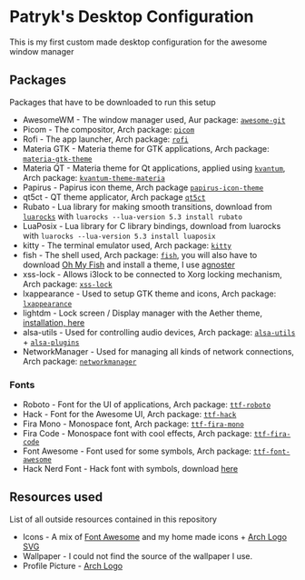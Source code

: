 # Patryk's Desktop Configuration

This is my first custom made desktop configuration for the awesome window manager

## Packages
Packages that have to be downloaded to run this setup
- AwesomeWM - The window manager used, Aur package: [`awesome-git`](https://aur.archlinux.org/packages/awesome-git)
- Picom - The compositor, Arch package: [`picom`](https://archlinux.org/packages/community/x86_64/picom)
- Rofi - The app launcher, Arch package: [`rofi`](https://archlinux.org/packages/community/x86_64/rofi)
- Materia GTK - Materia theme for GTK applications, Arch package: [`materia-gtk-theme`](https://archlinux.org/packages/community/any/materia-gtk-theme)
- Materia QT - Materia theme for Qt applications, applied using [`kvantum`](https://archlinux.org/packages/community/x86_64/kvantum), Arch package: [`kvantum-theme-materia`](https://archlinux.org/packages/community/any/kvantum-theme-materia)
- Papirus - Papirus icon theme, Arch package [`papirus-icon-theme`](https://archlinux.org/packages/community/any/papirus-icon-theme)
- qt5ct - QT theme applicator, Arch package [`qt5ct`](https://archlinux.org/packages/community/x86_64/qt5ct)
- Rubato - Lua library for making smooth transitions, download from [`luarocks`](https://archlinux.org/packages/community/any/luarocks) with `luarocks --lua-version 5.3 install rubato`
- LuaPosix - Lua library for C library bindings, download from luarocks with `luarocks --lua-version 5.3 install luaposix`
- kitty - The terminal emulator used, Arch package: [`kitty`](https://archlinux.org/packages/community/x86_64/kitty)
- fish - The shell used, Arch package: [`fish`](https://archlinux.org/packages/community/x86_64/fish), you will also have to download [Oh My Fish](https://github.com/oh-my-fish/oh-my-fish#installation) and install a theme, I use [agnoster](https://github.com/oh-my-fish/theme-agnoster)
- xss-lock - Allows i3lock to be connected to Xorg locking mechanism, Arch package: [`xss-lock`](https://archlinux.org/packages/community/x86_64/xss-lock)
- lxappearance - Used to setup GTK theme and icons, Arch package: [`lxappearance`](https://archlinux.org/packages/community/x86_64/lxappearance)
- lightdm - Lock screen / Display manager with the Aether theme, [installation, here](https://github.com/NoiSek/Aether#installation)
- alsa-utils - Used for controlling audio devices, Arch package: [`alsa-utils`](https://archlinux.org/packages/extra/x86_64/alsa-utils) + [`alsa-plugins`](https://archlinux.org/packages/extra/x86_64/alsa-plugins)
- NetworkManager - Used for managing all kinds of network connections, Arch package: [`networkmanager`](https://archlinux.org/packages/extra/x86_64/networkmanager)

### Fonts
- Roboto - Font for the UI of applications, Arch package: [`ttf-roboto`](https://archlinux.org/packages/community/any/ttf-roboto)
- Hack - Font for the Awesome UI, Arch package: [`ttf-hack`](https://archlinux.org/packages/extra/any/ttf-hack)
- Fira Mono - Monospace font, Arch package: [`ttf-fira-mono`](https://archlinux.org/packages/community/any/ttf-fira-mono)
- Fira Code - Monospace font with cool effects, Arch package: [`ttf-fira-code`](https://archlinux.org/packages/community/any/ttf-fira-code)
- Font Awesome - Font used for some symbols, Arch package: [`ttf-font-awesome`](https://archlinux.org/packages/community/any/ttf-font-awesome)
- Hack Nerd Font - Hack font with symbols, download [here](https://www.nerdfonts.com/)

## Resources used
List of all outside resources contained in this repository
- Icons - A mix of [Font Awesome](https://fontawesome.com) and my home made icons + [Arch Logo SVG](https://commons.wikimedia.org/wiki/File:Archlinux-icon-crystal-64.svg)
- Wallpaper - I could not find the source of the wallpaper I use.
- Profile Picture - [Arch Logo](https://www.iconfinder.com/icons/386451/arch_linux_archlinux_icon)
